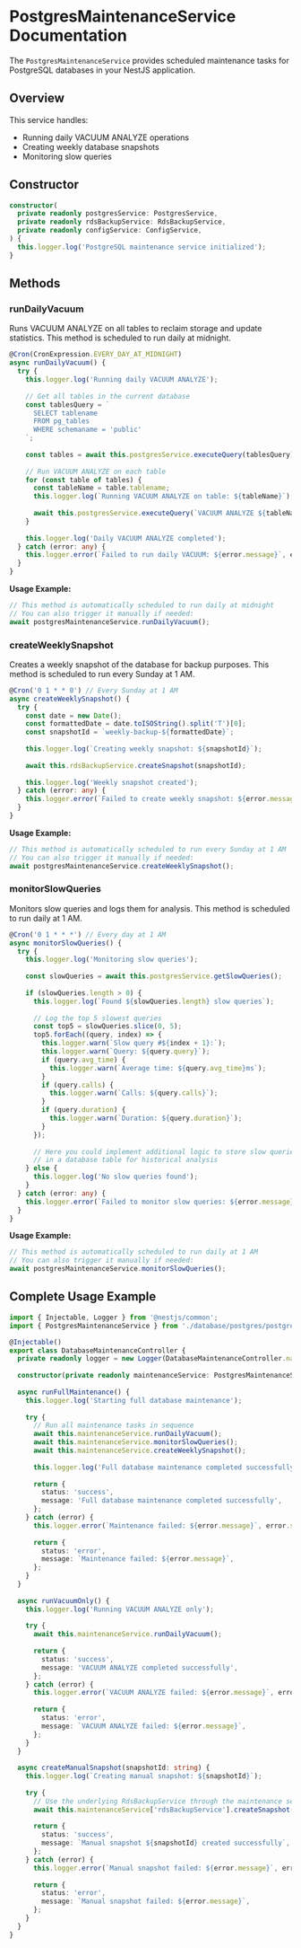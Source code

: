 # PostgresMaintenanceService Documentation

The `PostgresMaintenanceService` provides scheduled maintenance tasks for PostgreSQL databases in your NestJS application.

## Overview

This service handles:
- Running daily VACUUM ANALYZE operations
- Creating weekly database snapshots
- Monitoring slow queries

## Constructor

```typescript
constructor(
  private readonly postgresService: PostgresService,
  private readonly rdsBackupService: RdsBackupService,
  private readonly configService: ConfigService,
) {
  this.logger.log('PostgreSQL maintenance service initialized');
}
```

## Methods

### runDailyVacuum

Runs VACUUM ANALYZE on all tables to reclaim storage and update statistics. This method is scheduled to run daily at midnight.

```typescript
@Cron(CronExpression.EVERY_DAY_AT_MIDNIGHT)
async runDailyVacuum() {
  try {
    this.logger.log('Running daily VACUUM ANALYZE');
    
    // Get all tables in the current database
    const tablesQuery = `
      SELECT tablename
      FROM pg_tables
      WHERE schemaname = 'public'
    `;
    
    const tables = await this.postgresService.executeQuery(tablesQuery);
    
    // Run VACUUM ANALYZE on each table
    for (const table of tables) {
      const tableName = table.tablename;
      this.logger.log(`Running VACUUM ANALYZE on table: ${tableName}`);
      
      await this.postgresService.executeQuery(`VACUUM ANALYZE ${tableName}`);
    }
    
    this.logger.log('Daily VACUUM ANALYZE completed');
  } catch (error: any) {
    this.logger.error(`Failed to run daily VACUUM: ${error.message}`, error.stack);
  }
}
```

**Usage Example:**
```typescript
// This method is automatically scheduled to run daily at midnight
// You can also trigger it manually if needed:
await postgresMaintenanceService.runDailyVacuum();
```

### createWeeklySnapshot

Creates a weekly snapshot of the database for backup purposes. This method is scheduled to run every Sunday at 1 AM.

```typescript
@Cron('0 1 * * 0') // Every Sunday at 1 AM
async createWeeklySnapshot() {
  try {
    const date = new Date();
    const formattedDate = date.toISOString().split('T')[0];
    const snapshotId = `weekly-backup-${formattedDate}`;
    
    this.logger.log(`Creating weekly snapshot: ${snapshotId}`);
    
    await this.rdsBackupService.createSnapshot(snapshotId);
    
    this.logger.log('Weekly snapshot created');
  } catch (error: any) {
    this.logger.error(`Failed to create weekly snapshot: ${error.message}`, error.stack);
  }
}
```

**Usage Example:**
```typescript
// This method is automatically scheduled to run every Sunday at 1 AM
// You can also trigger it manually if needed:
await postgresMaintenanceService.createWeeklySnapshot();
```

### monitorSlowQueries

Monitors slow queries and logs them for analysis. This method is scheduled to run daily at 1 AM.

```typescript
@Cron('0 1 * * *') // Every day at 1 AM
async monitorSlowQueries() {
  try {
    this.logger.log('Monitoring slow queries');
    
    const slowQueries = await this.postgresService.getSlowQueries();
    
    if (slowQueries.length > 0) {
      this.logger.log(`Found ${slowQueries.length} slow queries`);
      
      // Log the top 5 slowest queries
      const top5 = slowQueries.slice(0, 5);
      top5.forEach((query, index) => {
        this.logger.warn(`Slow query #${index + 1}:`);
        this.logger.warn(`Query: ${query.query}`);
        if (query.avg_time) {
          this.logger.warn(`Average time: ${query.avg_time}ms`);
        }
        if (query.calls) {
          this.logger.warn(`Calls: ${query.calls}`);
        }
        if (query.duration) {
          this.logger.warn(`Duration: ${query.duration}`);
        }
      });
      
      // Here you could implement additional logic to store slow queries
      // in a database table for historical analysis
    } else {
      this.logger.log('No slow queries found');
    }
  } catch (error: any) {
    this.logger.error(`Failed to monitor slow queries: ${error.message}`, error.stack);
  }
}
```

**Usage Example:**
```typescript
// This method is automatically scheduled to run daily at 1 AM
// You can also trigger it manually if needed:
await postgresMaintenanceService.monitorSlowQueries();
```

## Complete Usage Example

```typescript
import { Injectable, Logger } from '@nestjs/common';
import { PostgresMaintenanceService } from './database/postgres/postgres-maintenance.service';

@Injectable()
export class DatabaseMaintenanceController {
  private readonly logger = new Logger(DatabaseMaintenanceController.name);
  
  constructor(private readonly maintenanceService: PostgresMaintenanceService) {}
  
  async runFullMaintenance() {
    this.logger.log('Starting full database maintenance');
    
    try {
      // Run all maintenance tasks in sequence
      await this.maintenanceService.runDailyVacuum();
      await this.maintenanceService.monitorSlowQueries();
      await this.maintenanceService.createWeeklySnapshot();
      
      this.logger.log('Full database maintenance completed successfully');
      
      return {
        status: 'success',
        message: 'Full database maintenance completed successfully',
      };
    } catch (error) {
      this.logger.error(`Maintenance failed: ${error.message}`, error.stack);
      
      return {
        status: 'error',
        message: `Maintenance failed: ${error.message}`,
      };
    }
  }
  
  async runVacuumOnly() {
    this.logger.log('Running VACUUM ANALYZE only');
    
    try {
      await this.maintenanceService.runDailyVacuum();
      
      return {
        status: 'success',
        message: 'VACUUM ANALYZE completed successfully',
      };
    } catch (error) {
      this.logger.error(`VACUUM ANALYZE failed: ${error.message}`, error.stack);
      
      return {
        status: 'error',
        message: `VACUUM ANALYZE failed: ${error.message}`,
      };
    }
  }
  
  async createManualSnapshot(snapshotId: string) {
    this.logger.log(`Creating manual snapshot: ${snapshotId}`);
    
    try {
      // Use the underlying RdsBackupService through the maintenance service
      await this.maintenanceService['rdsBackupService'].createSnapshot(snapshotId);
      
      return {
        status: 'success',
        message: `Manual snapshot ${snapshotId} created successfully`,
      };
    } catch (error) {
      this.logger.error(`Manual snapshot failed: ${error.message}`, error.stack);
      
      return {
        status: 'error',
        message: `Manual snapshot failed: ${error.message}`,
      };
    }
  }
}
```
